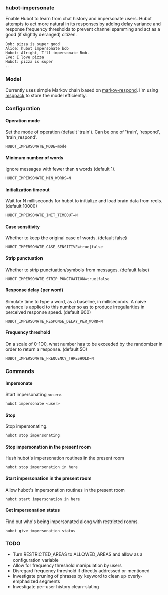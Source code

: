 ### hubot-impersonate

Enable Hubot to learn from chat history and impersonate users. Hubot attempts to act more natural in its responses by adding delay variance and response frequency thresholds to prevent channel spamming and act as a good (if slightly deranged) citizen.

```
Bob: pizza is super good
Alice: hubot impersonate bob
Hubot: Alright, I'll impersonate Bob.
Eve: I love pizza
Hubot: pizza is super
...
```

### Model

Currently uses simple Markov chain based on [markov-respond](https://github.com/b3nj4m/node-markov). I'm using [msgpack](https://npmjs.org/package/msgpack) to store the model efficiently.

### Configuration

#### Operation mode

Set the mode of operation (default 'train'). Can be one of 'train', 'respond', 'train_respond'.

```
HUBOT_IMPERSONATE_MODE=mode
```

#### Minimum number of words

Ignore messages with fewer than `N` words (default 1).

```
HUBOT_IMPERSONATE_MIN_WORDS=N
```

#### Initialization timeout

Wait for N milliseconds for hubot to initialize and load brain data from redis. (default 10000)

```
HUBOT_IMPERSONATE_INIT_TIMEOUT=N
```

#### Case sensitivity

Whether to keep the original case of words. (default false)

```
HUBOT_IMPERSONATE_CASE_SENSITIVE=true|false
```

#### Strip punctuation

Whether to strip punctuation/symbols from messages. (default false)

```
HUBOT_IMPERSONATE_STRIP_PUNCTUATION=true|false
```

#### Response delay (per word)

Simulate time to type a word, as a baseline, in milliseconds. A naive variance is applied to this number so as to produce irregularities in perceived response speed. (default 600)

```
HUBOT_IMPERSONATE_RESPONSE_DELAY_PER_WORD=N
```

#### Frequency threshold

On a scale of 0-100, what number has to be exceeded by the randomizer in order to return a response. (default 50)

```
HUBOT_IMPERSONATE_FREQUENCY_THRESHOLD=N
```

### Commands

#### Impersonate

Start impersonating `<user>`.

```
hubot impersonate <user>
```

#### Stop

Stop impersonating.

```
hubot stop impersonating
```

#### Stop impersonation in the present room

Hush hubot's impersonation routines in the present room

```
hubot stop impersonation in here
```

#### Start impersonation in the present room

Allow hubot's impersonation routines in the present room

```
hubot start impersonation in here
```

#### Get impersonation status

Find out who's being impersonated along with restricted rooms.

```
hubot give impersonation status
```

### TODO

* Turn RESTRICTED_AREAS to ALLOWED_AREAS and allow as a configuration variable
* Allow for frequency threshold manipulation by users
* Disregard frequency threshold if directly addressed or mentioned
* Investigate pruning of phrases by keyword to clean up overly-emphasized segments
* Investigate per-user history clean-slating


